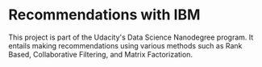 # Recommendations with IBM
This project is part of the Udacity's Data Science Nanodegree program. It entails making recommendations using various methods such as 
Rank Based, Collaborative Filtering, and Matrix Factorization. 
